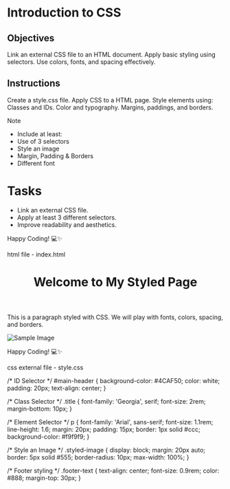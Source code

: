 # Introduction to CSS

## Objectives
Link an external CSS file to an HTML document.
Apply basic styling using selectors.
Use colors, fonts, and spacing effectively.

## Instructions

Create a style.css file.
Apply CSS to a HTML page.
Style elements using:
Classes and IDs.
Color and typography.
Margins, paddings, and borders.

>[!NOTE]
>  - Include at least:
>  - Use of 3 selectors
>  - Style an image
>  - Margin, Padding & Borders
>  - Different font

# Tasks
 - Link an external CSS file.
 - Apply at least 3 different selectors.
 - Improve readability and aesthetics.

Happy Coding! 💻✨




html file - index.html

<!DOCTYPE html>
<html lang="en">
<head>
  <meta charset="UTF-8" />
  <meta name="viewport" content="width=device-width, initial-scale=1.0"/>
  <title>Intro to CSS</title>
  <link rel="stylesheet" href="style.css" />
</head>
<body>
  <header id="main-header">
    <h1 class="title">Welcome to My Styled Page</h1>
  </header>

  <section class="content">
    <p>This is a paragraph styled with CSS. We will play with fonts, colors, spacing, and borders.</p>
    <img src="https://via.placeholder.com/200" alt="Sample Image" class="styled-image">
  </section>

  <footer>
    <p class="footer-text">Happy Coding! 💻✨</p>
  </footer>
</body>
</html>



css external file - style.css


/* ID Selector */
#main-header {
  background-color: #4CAF50;
  color: white;
  padding: 20px;
  text-align: center;
}

/* Class Selector */
.title {
  font-family: 'Georgia', serif;
  font-size: 2rem;
  margin-bottom: 10px;
}

/* Element Selector */
p {
  font-family: 'Arial', sans-serif;
  font-size: 1.1rem;
  line-height: 1.6;
  margin: 20px;
  padding: 15px;
  border: 1px solid #ccc;
  background-color: #f9f9f9;
}

/* Style an Image */
.styled-image {
  display: block;
  margin: 20px auto;
  border: 5px solid #555;
  border-radius: 10px;
  max-width: 100%;
}

/* Footer styling */
.footer-text {
  text-align: center;
  font-size: 0.9rem;
  color: #888;
  margin-top: 30px;
}
